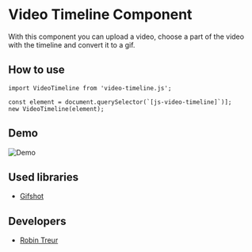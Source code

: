 # Video Timeline Component
With this component you can upload a video, choose a part of the video with the timeline and convert it to a gif.

## How to use
```
import VideoTimeline from 'video-timeline.js';

const element = document.querySelector(`[js-video-timeline]`)];
new VideoTimeline(element);
```
## Demo
![Demo](/demo.gif)

## Used libraries
* [Gifshot](https://github.com/yahoo/gifshot)

## Developers
* [Robin Treur](mailto:robintreur@gmail.com)